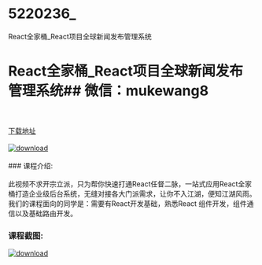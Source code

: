 # 5220236_
React全家桶_React项目全球新闻发布管理系统
# React全家桶_React项目全球新闻发布管理系统## 微信：mukewang8
<br/></br>[下载地址](http://www.36tz.cn/article/5220236 "下载地址")
<br/></br>[![download](http://36tz.cn/muke_img/2021_06_1-53-300x149.png "下载地址")](http://www.36tz.cn/article/5220236 "下载地址")
<br/></br>### 课程介绍:<br/></br>此视频不求开宗立派，只为帮你快速打通React任督二脉，一站式应用React全家桶打造企业级后台系统，无缝对接各大门派需求，让你不入江湖，便知江湖风雨。
我们的课程面向的同学是：需要有React开发基础，熟悉React 组件开发，组件通信以及基础路由开发。

### 课程截图:
[![download](http://36tz.cn/muke_img/2021_06_2-49.png "下载地址")](http://www.36tz.cn/article/5220236 "下载地址")
